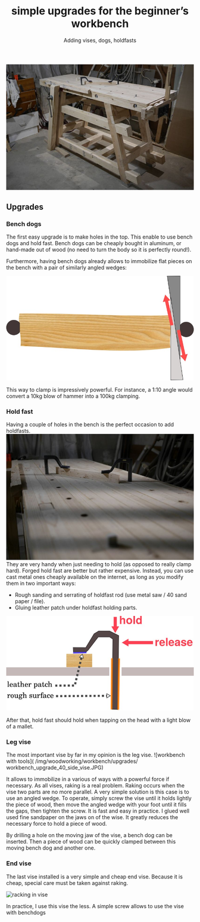 ﻿---
layout: post
title: simple upgrades for the beginner’s workbench
subtitle: Adding vises, dogs, holdfasts
tags: [woodworking, project, design]
category: woodworking
bigimg: /img/woodworking/workbench/upgrades/workbench_upgrade_10_all.JPG
---
![workbench with tools](/img/woodworking/workbench/upgrades/workbench_upgrade_10_all.JPG)

## Upgrades ##

### Bench dogs ###
The first easy upgrade is to make holes in the top. 
This enable to use bench dogs and hold fast.
Bench dogs can be cheaply bought in aluminum, or hand-made out of wood 
(no need to turn the body so it is perfectly round!).

Furthermore, having bench dogs already allows to immobilize flat pieces on the bench with a pair of similarly angled wedges:

![workbench with tools](/img/woodworking/workbench/upgrades/bench_dog_angled_hold.jpg)

This way to clamp is impressively powerful. For instance, a 1:10 angle would convert a 10kg blow of hammer into a 100kg clamping.

### Hold fast ##
Having a couple of holes in the bench is the perfect occasion to add holdfasts.
![holdfast picture](/img/woodworking/workbench/upgrades/workbench_upgrade_50_hold_fast.JPG)
They are very handy when just needing to hold (as opposed to really clamp hard).
Forged hold fast are better but rather expensive. Instead, you can use cast metal ones cheaply available on the internet, as long as you modify them in two important ways:
- Rough sanding and serrating of holdfast rod (use metal saw / 40 sand paper / file).
- Gluing leather patch under holdfast holding parts.

![holdfast schema](/img/woodworking/workbench/upgrades/holdfast.JPG)

After that, hold fast should hold when tapping on the head with a light blow of a mallet.  


### Leg vise ###
The most important vise by far in my opinion is the leg vise.
![workbench with tools]( /img/woodworking/workbench/upgrades/ workbench_upgrade_40_side_vise.JPG)

It allows to immobilize in a various of ways with a powerful force if necessary.
As all vises, raking is a real problem. 
Raking occurs when the vise two parts are no more parallel. 
A very simple solution is this case is to use an angled wedge.
To operate, simply screw the vise until it holds lightly the piece of wood, then move the angled wedge with your foot until it fills the gaps, then tighten the screw.
It is fast and easy in practice.
I glued well used fine sandpaper on the jaws on of the wise. 
It greatly reduces the necessary force to hold a piece of wood.

By drilling a hole on the moving jaw of the vise, a bench dog can be inserted. Then a piece of wood can be quickly clamped between this moving bench dog and another one. 


### End vise ###
The last vise installed is a very simple and cheap end vise.
Because it is cheap, special care must be taken against raking.

![racking in vise](/img/woodworking/workbench/upgrades/end_wise_racking.jpg)

In practice, I use this vise the less.
A simple screw allows to use the vise with benchdogs
